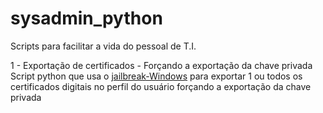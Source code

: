 # sysadmin_python
Scripts para facilitar a vida do pessoal de T.I.

1 - Exportação de certificados - Forçando a exportação da chave privada
  Script python que usa o [jailbreak-Windows](https://github.com/iSECPartners/jailbreak-Windows) para exportar 1 ou todos os certificados digitais no perfil do usuário forçando a exportação da chave privada
